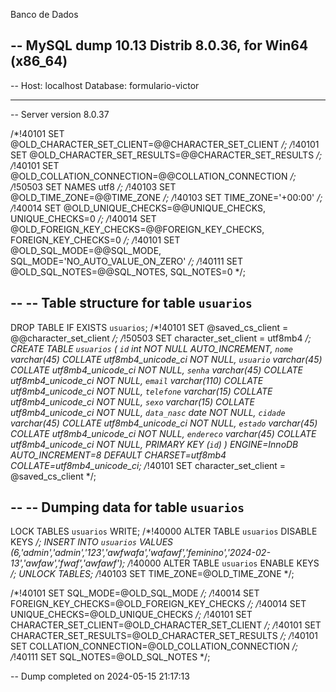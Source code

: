 Banco de Dados

-- MySQL dump 10.13  Distrib 8.0.36, for Win64 (x86_64)
--
-- Host: localhost    Database: formulario-victor
-- ------------------------------------------------------
-- Server version	8.0.37

/*!40101 SET @OLD_CHARACTER_SET_CLIENT=@@CHARACTER_SET_CLIENT */;
/*!40101 SET @OLD_CHARACTER_SET_RESULTS=@@CHARACTER_SET_RESULTS */;
/*!40101 SET @OLD_COLLATION_CONNECTION=@@COLLATION_CONNECTION */;
/*!50503 SET NAMES utf8 */;
/*!40103 SET @OLD_TIME_ZONE=@@TIME_ZONE */;
/*!40103 SET TIME_ZONE='+00:00' */;
/*!40014 SET @OLD_UNIQUE_CHECKS=@@UNIQUE_CHECKS, UNIQUE_CHECKS=0 */;
/*!40014 SET @OLD_FOREIGN_KEY_CHECKS=@@FOREIGN_KEY_CHECKS, FOREIGN_KEY_CHECKS=0 */;
/*!40101 SET @OLD_SQL_MODE=@@SQL_MODE, SQL_MODE='NO_AUTO_VALUE_ON_ZERO' */;
/*!40111 SET @OLD_SQL_NOTES=@@SQL_NOTES, SQL_NOTES=0 */;

--
-- Table structure for table `usuarios`
--

DROP TABLE IF EXISTS `usuarios`;
/*!40101 SET @saved_cs_client     = @@character_set_client */;
/*!50503 SET character_set_client = utf8mb4 */;
CREATE TABLE `usuarios` (
  `id` int NOT NULL AUTO_INCREMENT,
  `nome` varchar(45) COLLATE utf8mb4_unicode_ci NOT NULL,
  `usuario` varchar(45) COLLATE utf8mb4_unicode_ci NOT NULL,
  `senha` varchar(45) COLLATE utf8mb4_unicode_ci NOT NULL,
  `email` varchar(110) COLLATE utf8mb4_unicode_ci NOT NULL,
  `telefone` varchar(15) COLLATE utf8mb4_unicode_ci NOT NULL,
  `sexo` varchar(15) COLLATE utf8mb4_unicode_ci NOT NULL,
  `data_nasc` date NOT NULL,
  `cidade` varchar(45) COLLATE utf8mb4_unicode_ci NOT NULL,
  `estado` varchar(45) COLLATE utf8mb4_unicode_ci NOT NULL,
  `endereco` varchar(45) COLLATE utf8mb4_unicode_ci NOT NULL,
  PRIMARY KEY (`id`)
) ENGINE=InnoDB AUTO_INCREMENT=8 DEFAULT CHARSET=utf8mb4 COLLATE=utf8mb4_unicode_ci;
/*!40101 SET character_set_client = @saved_cs_client */;

--
-- Dumping data for table `usuarios`
--

LOCK TABLES `usuarios` WRITE;
/*!40000 ALTER TABLE `usuarios` DISABLE KEYS */;
INSERT INTO `usuarios` VALUES (6,'admin','admin','123','awfwafa','wafawf','feminino','2024-02-13','awfaw','fwaf','awfawf');
/*!40000 ALTER TABLE `usuarios` ENABLE KEYS */;
UNLOCK TABLES;
/*!40103 SET TIME_ZONE=@OLD_TIME_ZONE */;

/*!40101 SET SQL_MODE=@OLD_SQL_MODE */;
/*!40014 SET FOREIGN_KEY_CHECKS=@OLD_FOREIGN_KEY_CHECKS */;
/*!40014 SET UNIQUE_CHECKS=@OLD_UNIQUE_CHECKS */;
/*!40101 SET CHARACTER_SET_CLIENT=@OLD_CHARACTER_SET_CLIENT */;
/*!40101 SET CHARACTER_SET_RESULTS=@OLD_CHARACTER_SET_RESULTS */;
/*!40101 SET COLLATION_CONNECTION=@OLD_COLLATION_CONNECTION */;
/*!40111 SET SQL_NOTES=@OLD_SQL_NOTES */;

-- Dump completed on 2024-05-15 21:17:13

